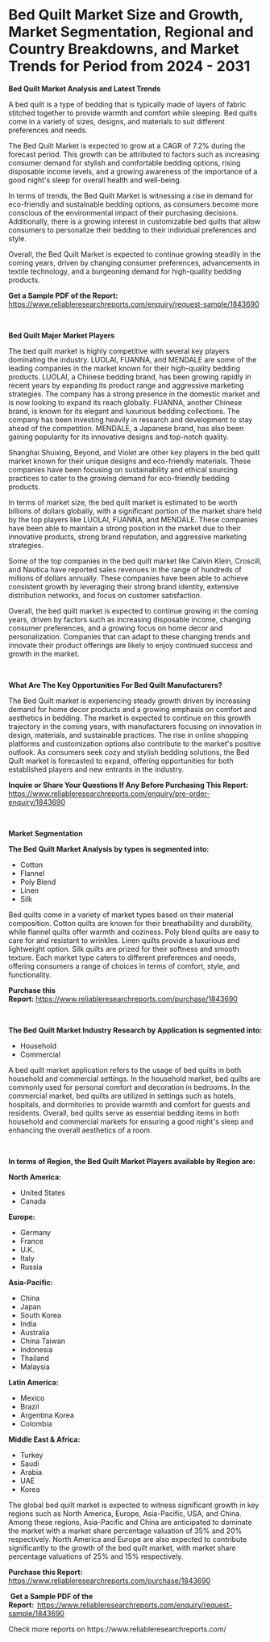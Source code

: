 <p><h1>Bed Quilt Market Size and Growth, Market Segmentation, Regional and Country Breakdowns, and Market Trends for Period from 2024 -  2031</h1></p><p><strong>Bed Quilt Market Analysis and Latest Trends</strong></p>
<p><p>A bed quilt is a type of bedding that is typically made of layers of fabric stitched together to provide warmth and comfort while sleeping. Bed quilts come in a variety of sizes, designs, and materials to suit different preferences and needs.</p><p>The Bed Quilt Market is expected to grow at a CAGR of 7.2% during the forecast period. This growth can be attributed to factors such as increasing consumer demand for stylish and comfortable bedding options, rising disposable income levels, and a growing awareness of the importance of a good night's sleep for overall health and well-being.</p><p>In terms of trends, the Bed Quilt Market is witnessing a rise in demand for eco-friendly and sustainable bedding options, as consumers become more conscious of the environmental impact of their purchasing decisions. Additionally, there is a growing interest in customizable bed quilts that allow consumers to personalize their bedding to their individual preferences and style.</p><p>Overall, the Bed Quilt Market is expected to continue growing steadily in the coming years, driven by changing consumer preferences, advancements in textile technology, and a burgeoning demand for high-quality bedding products.</p></p>
<p><strong>Get a Sample PDF of the Report:&nbsp;</strong> <a href="https://www.reliableresearchreports.com/enquiry/request-sample/1843690">https://www.reliableresearchreports.com/enquiry/request-sample/1843690</a></p>
<p>&nbsp;</p>
<p><strong>Bed Quilt Major Market Players</strong></p>
<p><p>The bed quilt market is highly competitive with several key players dominating the industry. LUOLAI, FUANNA, and MENDALE are some of the leading companies in the market known for their high-quality bedding products. LUOLAI, a Chinese bedding brand, has been growing rapidly in recent years by expanding its product range and aggressive marketing strategies. The company has a strong presence in the domestic market and is now looking to expand its reach globally. FUANNA, another Chinese brand, is known for its elegant and luxurious bedding collections. The company has been investing heavily in research and development to stay ahead of the competition. MENDALE, a Japanese brand, has also been gaining popularity for its innovative designs and top-notch quality.</p><p>Shanghai Shuixing, Beyond, and Violet are other key players in the bed quilt market known for their unique designs and eco-friendly materials. These companies have been focusing on sustainability and ethical sourcing practices to cater to the growing demand for eco-friendly bedding products.</p><p>In terms of market size, the bed quilt market is estimated to be worth billions of dollars globally, with a significant portion of the market share held by the top players like LUOLAI, FUANNA, and MENDALE. These companies have been able to maintain a strong position in the market due to their innovative products, strong brand reputation, and aggressive marketing strategies.</p><p>Some of the top companies in the bed quilt market like Calvin Klein, Croscill, and Nautica have reported sales revenues in the range of hundreds of millions of dollars annually. These companies have been able to achieve consistent growth by leveraging their strong brand identity, extensive distribution networks, and focus on customer satisfaction.</p><p>Overall, the bed quilt market is expected to continue growing in the coming years, driven by factors such as increasing disposable income, changing consumer preferences, and a growing focus on home decor and personalization. Companies that can adapt to these changing trends and innovate their product offerings are likely to enjoy continued success and growth in the market.</p></p>
<p>&nbsp;</p>
<p><strong>What Are The Key Opportunities For Bed Quilt Manufacturers?</strong></p>
<p><p>The Bed Quilt market is experiencing steady growth driven by increasing demand for home decor products and a growing emphasis on comfort and aesthetics in bedding. The market is expected to continue on this growth trajectory in the coming years, with manufacturers focusing on innovation in design, materials, and sustainable practices. The rise in online shopping platforms and customization options also contribute to the market's positive outlook. As consumers seek cozy and stylish bedding solutions, the Bed Quilt market is forecasted to expand, offering opportunities for both established players and new entrants in the industry.</p></p>
<p><strong>Inquire or Share Your Questions If Any Before Purchasing This Report:</strong> <a href="https://www.reliableresearchreports.com/enquiry/pre-order-enquiry/1843690">https://www.reliableresearchreports.com/enquiry/pre-order-enquiry/1843690</a></p>
<p>&nbsp;</p>
<p><strong>Market Segmentation</strong></p>
<p><strong>The Bed Quilt Market Analysis by types is segmented into:</strong></p>
<p><ul><li>Cotton</li><li>Flannel</li><li>Poly Blend</li><li>Linen</li><li>Silk</li></ul></p>
<p><p>Bed quilts come in a variety of market types based on their material composition. Cotton quilts are known for their breathability and durability, while flannel quilts offer warmth and coziness. Poly blend quilts are easy to care for and resistant to wrinkles. Linen quilts provide a luxurious and lightweight option. Silk quilts are prized for their softness and smooth texture. Each market type caters to different preferences and needs, offering consumers a range of choices in terms of comfort, style, and functionality.</p></p>
<p><strong>Purchase this Report:&nbsp;</strong><a href="https://www.reliableresearchreports.com/purchase/1843690">https://www.reliableresearchreports.com/purchase/1843690</a></p>
<p>&nbsp;</p>
<p><strong>The Bed Quilt Market Industry Research by Application is segmented into:</strong></p>
<p><ul><li>Household</li><li>Commercial</li></ul></p>
<p><p>A bed quilt market application refers to the usage of bed quilts in both household and commercial settings. In the household market, bed quilts are commonly used for personal comfort and decoration in bedrooms. In the commercial market, bed quilts are utilized in settings such as hotels, hospitals, and dormitories to provide warmth and comfort for guests and residents. Overall, bed quilts serve as essential bedding items in both household and commercial markets for ensuring a good night's sleep and enhancing the overall aesthetics of a room.</p></p>
<p>&nbsp;</p>
<p><strong>In terms of Region, the Bed Quilt Market Players available by Region are:</strong></p>
<p>
    <p> <strong> North America: </strong>
        <ul>
            <li>United States</li>
            <li>Canada</li>
        </ul>
        </p> 
    <p> <strong> Europe: </strong>
        <ul>
            <li>Germany</li>
            <li>France</li>
            <li>U.K.</li>
            <li>Italy</li>
            <li>Russia</li>
        </ul>
        </p> 
    <p> <strong> Asia-Pacific: </strong>
        <ul>
            <li>China</li>
            <li>Japan</li>
            <li>South Korea</li>
            <li>India</li>
            <li>Australia</li>
            <li>China Taiwan</li>
            <li>Indonesia</li>
            <li>Thailand</li>
            <li>Malaysia</li>
        </ul>
        </p> 
    <p> <strong> Latin America: </strong>
        <ul>
            <li>Mexico</li>
            <li>Brazil</li>
            <li>Argentina Korea</li>
            <li>Colombia</li>
        </ul>
        </p> 
    <p> <strong> Middle East & Africa: </strong>
        <ul>
            <li>Turkey</li>
            <li>Saudi</li>
            <li>Arabia</li>
            <li>UAE</li>
            <li>Korea</li>
        </ul>
    </p>
    </p>
<p><p>The global bed quilt market is expected to witness significant growth in key regions such as North America, Europe, Asia-Pacific, USA, and China. Among these regions, Asia-Pacific and China are anticipated to dominate the market with a market share percentage valuation of 35% and 20% respectively. North America and Europe are also expected to contribute significantly to the growth of the bed quilt market, with market share percentage valuations of 25% and 15% respectively.</p></p>
<p><strong>Purchase this Report: </strong><a href="https://www.reliableresearchreports.com/purchase/1843690">https://www.reliableresearchreports.com/purchase/1843690</a></p>
<p>&nbsp;<strong>Get a Sample PDF of the Report:&nbsp;&nbsp;</strong><a href="https://www.reliableresearchreports.com/enquiry/request-sample/1843690">https://www.reliableresearchreports.com/enquiry/request-sample/1843690</a></p>
<p><strong></strong></p>
<p>Check more reports on https://www.reliableresearchreports.com/</p>